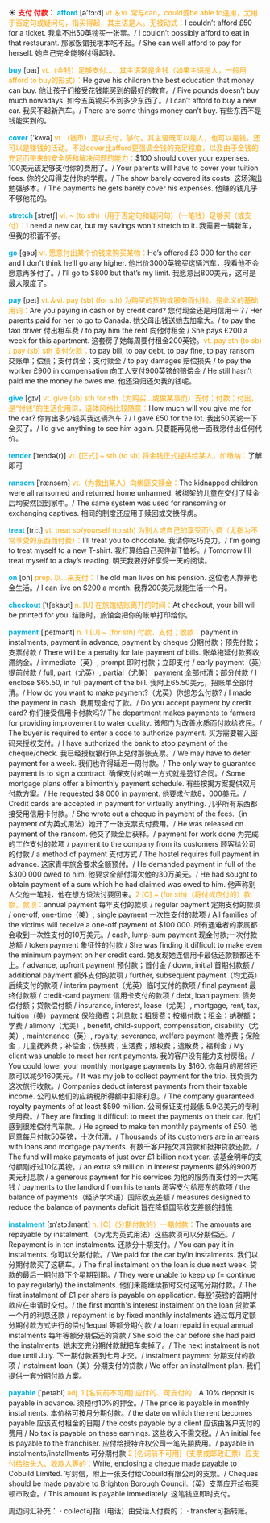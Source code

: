 ☀ <font color="red">**支付 付款：**</font>
<font color="sky blue">**afford**</font> [ə'fɔ:d] 
<font color="orange">vt.＆vi. 常与can，could或be able to连用，尤用于否定句或疑问句，指买得起，其主语是人。无被动式：</font>I couldn’t afford £50 for a ticket. 我拿不出50英镑买一张票。/ I couldn’t possibly afford to eat in that restaurant. 那家饭馆我根本吃不起。/ She can well afford to pay for herself. 她自己完全能够付得起钱。

<font color="sky blue">**buy**</font> [baɪ] 
<font color="orange">vt.（金钱）足够支付…，其主语常是金钱（如果主语是人，一般用afford to buy的形式）：</font>He gave his children the best education that money can buy. 他让孩子们接受花钱能买到的最好的教育。/ Five pounds doesn’t buy much nowadays. 如今五英镑买不到多少东西了。/ I can’t afford to buy a new car. 我买不起新汽车。/ There are some things money can’t buy. 有些东西不是钱能买到的。

<font color="sky blue">**cover**</font> ['kʌvə] 
<font color="orange">vt.（钱币）足以支付，够付。其主语既可以是人，也可以是钱，还可以是赚钱的活动。不过cover比afford更强调金钱的充足程度，以及由于金钱的充足而带来的安全感和解决问题的能力：</font>$100 should cover your expenses. 100美元该足够支付你的费用了。/ Your parents will have to cover your tuition fees. 你的父母得支付你的学费。/ The show barely covered its costs. 这场演出勉强够本。/ The payments he gets barely cover his expenses. 他赚的钱几乎不够他花的。
       
<font color="sky blue">**stretch**</font> [stretʃ]
<font color="orange">vi. ~ (to sth)（用于否定句和疑问句）（一笔钱）足够买（或支付）：</font>I need a new car, but my savings won't stretch to it. 我需要一辆新车，但我的积蓄不够。

<font color="sky blue">**go**</font> [ɡəʊ] 
<font color="orange">vi. 愿意付出某个价钱来购买某物：</font>He’s offered £3 000 for the car and I don’t think he’ll go any higher. 他出价3000英镑买这辆汽车，我看他不会愿意再多付了。/ I’ll go to $800 but that’s my limit. 我愿意出800美元，这可是最大限度了。

<font color="sky blue">**pay**</font> [peɪ] 
<font color="orange">vt.＆vi. pay (sb) (for sth) 为购买的货物或服务而付钱。是此义的基础用词：</font>Are you paying in cash or by credit card? 您付现金还是用信用卡？/ Her parents paid for her to go to Canada. 她父母出钱送她去加拿大。/ to pay the taxi driver 付出租车费 / to pay him the rent 向他付租金 / She pays £200 a week for this apartment. 这套房子她每周要付租金200英镑。<font color="orange">vt. pay sth (to sb) / pay (sb) sth 支付欠款：</font>to pay bill, to pay debt, to pay fine, to pay ransom 交账单；偿债；支付罚金；支付赎金 / to pay damages 赔偿损失 / to pay the worker £900 in compensation 向工人支付900英镑的赔偿金 / He still hasn’t paid me the money he owes me. 他还没归还欠我的钱呢。

<font color="sky blue">**give**</font> [ɡɪv] 
<font color="orange">vt. give (sb) sth for sth（为购买…或做某事而）支付；付款；付出，是“付钱”的生活化用词，语体风格比较随意：</font>How much will you give me for the car? 你肯出多少钱买我这辆汽车？/ I gave £50 for the lot. 我出50英镑一下全买了。/ I’d give anything to see him again. 只要能再见他一面我愿付出任何代价。
           
<font color="sky blue">**tender**</font> [ˈtendə(r)]
<font color="orange">vt. [正式] ~ sth (to sb) 将金钱正式提供给某人，如缴纳：</font>了解即可
           
<font color="sky blue">**ransom**</font> [ˈrænsəm]
<font color="orange">vt.（为救出某人）向绑匪交赎金：</font>The kidnapped children were all ransomed and returned home unharmed. 被绑架的儿童在交付了赎金后均安然回到家中。/ The same system was used for ransoming or exchanging captives. 相同的制度还应用于赎回或交换俘虏。

<font color="sky blue">**treat**</font> [tri:t] 
<font color="orange">vt. treat sb/yourself (to sth) 为别人或自己的享受而付费（尤指为不常享受的东西而付费）：</font>I’ll treat you to chocolate. 我请你吃巧克力。/ I’m going to treat myself to a new T-shirt. 我打算给自己买件新T恤衫。/ Tomorrow I’ll treat myself to a day’s reading. 明天我要好好享受一天的阅读。

<font color="sky blue">**on**</font> [ɒn] 
<font color="orange">prep. 以…来支付：</font>The old man lives on his pension. 这位老人靠养老金生活。/ I can live on $200 a month. 我靠200美元就能生活一个月。
           
<font color="sky blue">**checkout**</font> [ˈtʃekaʊt]
<font color="orange">n. [U] 在旅馆结账离开的时间：</font>At checkout, your bill will be printed for you. 结账时，旅馆会把你的账单打印给你。
                     
<font color="sky blue">**payment**</font> [ˈpeɪmənt]
<font color="orange">n. 1 [U] ~ (for sth) 付款、支付；收款：</font>payment in instalments, payment in advance, payment by cheque 分期付款；预先付款；支票付款 / There will be a penalty for late payment of bills. 账单拖延付款要收滞纳金。/ immediate（英）, prompt 即时付款；立即支付 / early payment（英）提前付款 / full, part（尤英）, partial（尤美） payment 全部付清；部分付款 / I enclose $65.50, in full payment of the bill. 我附上65.50美元，把账单全部付清。/ How do you want to make payment?（尤英）你想怎么付款? / I made the payment in cash. 我用现金付了款。/ Do you accept payment by credit card? 你们接受信用卡付款吗?/ The department makes payments to farmers for providing improvement to water quality. 该部门为改善水质而付款给农民。/ The buyer is required to enter a code to authorize payment. 买方需要输入密码来授权支付。/ I have authorized the bank to stop payment of the cheque/check. 我已经授权银行停止兑付那张支票。/ We may have to defer payment for a week. 我们也许得延迟一周付款。/ The only way to guarantee payment is to sign a contract. 确保支付的唯一方式就是签订合同。/ Some mortgage plans offer a bimonthly payment schedule. 有些按揭方案提供双月付款方案。/ He requested $8 000 in payment. 他要求付款8，000美元。/ Credit cards are accepted in payment for virtually anything. 几乎所有东西都接受用信用卡付款。/ She wrote out a cheque in payment of the fees.（in payment of为英式用法）她开了一张支票支付费用。/ He was released on payment of the ransom. 他交了赎金后获释。/ payment for work done 为完成的工作支付的款项 / payment to the company from its customers 顾客给公司的付款 / a method of payment 支付方式 / The hostel requires full payment in advance. 这家青年旅舍要求全额预付。/ He demanded payment in full of the $300 000 owed to him. 他要求全部付清欠他的30万美元。/ He had sought to obtain payment of a sum which he had claimed was owed to him. 他声称别人欠他一笔钱，他在想方设法讨要回来。<font color="orange">2 [C] ~ (for sth)（将付或应付的）款额，款项：</font>annual payment 每年支付的款项 / regular payment 定期支付的款项 / one-off, one-time（美）, single payment 一次性支付的款项 / All families of the victims will receive a one-off payment of $100 000. 所有遇难者的家属都会收到一次性支付的10万美元。/ cash, lump-sum payment 现金付款;一次付款总额 / token payment 象征性的付款 / She was finding it difficult to make even the minimum payment on her credit card. 她发现她连信用卡最低还款额都还不上。/ advance, upfront payment 预付款；首付金 / down, initial 首期付款额 / additional payment 额外支付的款项 / further, subsequent payment（均尤英）后续支付的款项 / interim payment（尤英）临时支付的款项 / final payment 最终付款额 / credit-card payment 信用卡支付的款项 / debt, loan payment 债务偿付额；贷款偿付额 / insurance, interest, lease（尤美）, mortgage, rent, tax, tuition（美）payment 保险缴费；利息款；租赁费；按揭付款；租金；纳税额；学费 / alimony（尤美）, benefit, child-support, compensation, disability（尤美）, maintenance（英）, royalty, severance, welfare payment 赡养费；保险金；儿童抚养费；补偿金；伤残费；生活费；版权费；遣散费；福利金 / My client was unable to meet her rent payments. 我的客户没有能力支付房租。/ You could lower your monthly mortgage payments by $160. 你每月的房贷还款可以减少160美元。/ It was my job to collect payment for the trip. 我负责为这次旅行收款。/ Companies deduct interest payments from their taxable income. 公司从他们的应纳税所得额中扣除利息。/ The company guaranteed royalty payments of at least $590 million. 公司保证支付最低 5.9亿美元的专利使用费。/ They are finding it difficult to meet the payments on their car. 他们感到很难偿付汽车款。/ He agreed to make ten monthly payments of £50. 他同意每月付款50英镑，十次付清。/ Thousands of its customers are in arrears with loans and mortgage payments. 有数千客户拖欠其贷款和抵押贷款还款。/ The fund will make payments of just over £1 billion next year. 该基金明年的支付额刚好过10亿英镑。/ an extra s9 million in interest payments 额外的900万美元利息款 / a generous payment for his services 为他的服务而支付的一大笔钱 / payments to the landlord from his tenants 房客支付给房东的款项 / the balance of payments（经济学术语）国际收支差额 / measures designed to reduce the balance of payments deficit 旨在降低国际收支差额的措施
           
<font color="sky blue">**instalment**</font> [ɪnˈstɔ:lmənt]
<font color="orange">n. [C]（分期付款的）一期付款：</font>The amounts are repayable by instalment.（by尤为英式用法）这些款项可以分期偿还。/ Repayment is in ten instalments. 还款分十期支付。/ You can pay it in instalments. 你可以分期付款。/ We paid for the car by/in instalments. 我们以分期付款买了这辆车。/ The final instalment on the loan is due next week. 贷款的最后一期付款下个星期到期。/ They were unable to keep up (= continue to pay regularly) the instalments. 他们未能继续按时交付这笔分期付款。/ The first instalment of £1 per share is payable on application. 每股1英镑的首期付款应在申请时交付。/ the first month's interest instalment on the loan 贷款第一个月的利息还款 / repayment is by fixed monthly instalments 通过每月定额分期付款方式进行的偿付1equal 等额分期付款 / a loan repaid in equal annual instalments 每年等额分期偿还的贷款 / She sold the car before she had paid the instalments. 她未交完分期付款就把车卖掉了。/ The next instalment is not due until July. 下一期付款要到七月才交。/ instalment payment 分期支付的款项 / instalment loan（美）分期支付的贷款 / We offer an installment plan. 我们提供一套分期付款方案。

<font color="sky blue">**payable**</font> [ˈpeɪəbl]
<font color="orange">adj. 1 [名词前不可用] 应付的、可支付的：</font>A 10% deposit is payable in advance. 须预付10%的押金。/ The price is payable in monthly instalments. 本价格可按月分期付款。/ the date on which the rent becomes payable 应该支付租金的日期 / the costs payable by a client 应该由客户支付的费用 / No tax is payable on these earnings. 这些收入不需交税。/ An initial fee is payable to the franchiser. 应付给授特许权公司一笔先期费用。/ payable in instalments/installments 可分期付款 <font color="orange">2 [名词前不可用]（支票或邮政汇票）应支付给抬头人、收款人等的：</font>Write, enclosing a cheque made payable to Cobuild Limited. 写封信，附上一张支付给Cobuild有限公司的支票。/ Cheques should be made payable to Brighton Borough Council.（英）支票应开给布莱顿市政会。/ This amount is payable immediately. 这笔钱应即时支付。

周边词汇补充：
· collect可指（电话）由受话人付费的；
· transfer可指转账。
